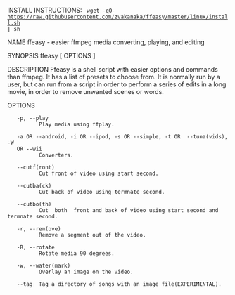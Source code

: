 INSTALL INSTRUCTIONS:
<code> wget -qO- https://raw.githubusercontent.com/zvakanaka/ffeasy/master/linux/install.sh | sh </code>

NAME
       ffeasy - easier ffmpeg media converting, playing, and editing

SYNOPSIS
       ffeasy [ OPTIONS ]

DESCRIPTION
       Ffeasy  is a shell script with easier options and commands than ffmpeg.
       It has a list of presets to choose from.  It is normally run by a user,
       but  can  run  from a script in order to perform a series of edits in a
       long movie, in order to remove unwanted scenes or words.

OPTIONS

       -p, --play
              Play media using ffplay.

       -a OR --android, -i OR --ipod, -s OR --simple, -t OR  --tuna(vids),  -W
       OR --wii
              Converters.

       --cutf(ront)
              Cut front of video using start second.

       --cutba(ck)
              Cut back of video using termnate second.

       --cutbo(th)
              Cut  both  front and back of video using start second and termnate second.

       -r, --rem(ove)
              Remove a segment out of the video.

       -R, --rotate
              Rotate media 90 degrees.

       -w, --water(mark)
              Overlay an image on the video.

       --tag  Tag a directory of songs with an image file(EXPERIMENTAL).
